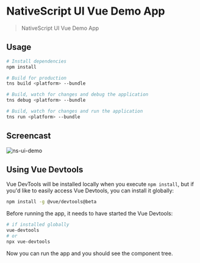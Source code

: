 # NativeScript UI Vue Demo App

> NativeScript UI Vue Demo App

## Usage

``` bash
# Install dependencies
npm install

# Build for production
tns build <platform> --bundle

# Build, watch for changes and debug the application
tns debug <platform> --bundle

# Build, watch for changes and run the application
tns run <platform> --bundle
```

## Screencast

![ns-ui-demo](https://user-images.githubusercontent.com/136875/45621442-939e3780-ba80-11e8-94d5-a46f08d6c366.gif)


## Using Vue Devtools

Vue DevTools will be installed locally when you execute `npm install`, but if you'd like to easily access Vue Devtools, you can install it globally:

``` bash
npm install -g @vue/devtools@beta
```

Before running the app, it needs to have started the Vue Devtools:

``` bash
# if installed globally
vue-devtools
# or
npx vue-devtools
```

Now you can run the app and you should see the component tree.
